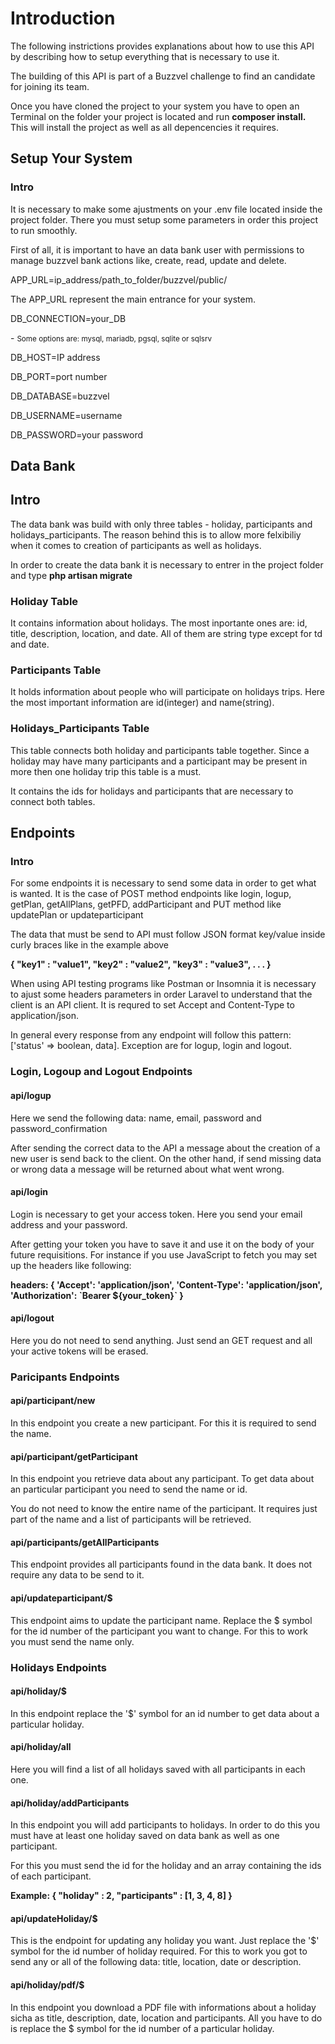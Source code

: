 <p></p>
<h1>Introduction</h1>
<p>The following instrictions provides explanations about how to use this API by describing how to setup everything that is necessary to use it. </p>
<p>The building of this API is part of a Buzzvel challenge to find an candidate for joining its team.</p>
<p>Once you have cloned the project to your system you have to open an Terminal on the folder your project is located and run <b>composer install.</b> This will install the project as well as all depencencies it requires.</p>

<h2>Setup Your System</h2>
<h3>Intro</h3>
<p>It is necessary to make some ajustments on your .env file located inside the project folder. There you must setup some parameters in order this project to run smoothly.</p>
<p>First of all, it is important to have an data bank user with permissions to manage buzzvel bank actions like, create, read, update and delete.</p>
<p>APP_URL=ip_address/path_to_folder/buzzvel/public/</p>
<p>The APP_URL represent the main entrance for your system.</p>
<p>DB_CONNECTION=your_DB</p> - <small>Some options are: mysql, mariadb, pgsql, sqlite or sqlsrv</small>
<p>DB_HOST=IP address</p>
<p>DB_PORT=port number</p>
<p>DB_DATABASE=buzzvel</p>
<p>DB_USERNAME=username</p>
<p>DB_PASSWORD=your password</p>

<h2>Data Bank</h2>
<h2>Intro</h2>
<p>The data bank was build with only three tables - holiday, participants and holidays_participants. The reason behind this is to allow more felxibiliy when it comes to creation of participants as well as holidays.</p>
<p>In order to create the data bank it is necessary to entrer in the project folder and type <b>php artisan migrate</b></p>
<h3>Holiday Table</h3>
<p>It contains information about holidays. The most inportante ones are: id, title, description, location, and date. All of them are string type except for td and date.</p>
<h3>Participants Table</h3>
<p>It holds information about people who will participate on holidays trips. Here the most important information are id(integer) and name(string).</p>
<h3>Holidays_Participants Table</h3>
<p>This table connects both holiday and participants table together. Since a holiday may have many participants and a participant may be present in more then one holiday trip this table is a must.</p>
<p>It contains the ids for holidays and participants that are necessary to connect both tables.</p>

<h2>Endpoints</h2>
<h3>Intro</h3>
<p>For some endpoints it is necessary to send some data in order to get what is wanted. It is the case of POST method endpoints like login, logup, getPlan, getAllPlans, getPFD, addParticipant and PUT method like updatePlan or updateparticipant</p>
<p>The data that must be send to API must follow JSON format key/value inside curly braces like in the example above</p>
<p><b>
{
    "key1" : "value1",
    "key2" : "value2",
    "key3" : "value3",
    .
    .
    .
}
</b></p>
<p>When using API testing programs like Postman or Insomnia it is necessary to ajust some headers parameters in order Laravel to understand that the client is an API client. It is requred to set Accept and Content-Type to application/json.</p>
<p>In general every response from any endpoint will follow this pattern: ['status' => boolean, data]. Exception are for logup, login and logout.</p>
<h3>Login, Logoup and Logout Endpoints</h3>
<h4>api/logup</h4>
<p>Here we send the following data: name, email, password and password_confirmation</p>
<p>After sending the correct data to the API a message about the creation of a new user is send back to the client. On the other hand, if send missing data or wrong data a message will be returned about what went wrong.</p>
<h4>api/login</h4>
<p>Login is necessary to get your access token. Here you send your email address and your password.</p>
<p>After getting your token you have to save it and use it on the body of your future requisitions. For instance if you use JavaScript to fetch you may set up the headers like following:</p>
<b>
    headers: {
        'Accept': 'application/json',
        'Content-Type': 'application/json',
        'Authorization': `Bearer ${your_token}`
    } 
</b>
<h4>api/logout</h4>
<p>Here you do not need to send anything. Just send an GET request and all your active tokens will be erased.</p>

<h3>Paricipants Endpoints</h3>
<h4>api/participant/new</h4>
<p>In this endpoint you create a new participant. For this it is required to send the name.</p>
<h4>api/participant/getParticipant</h4>
<p>In this endpoint you retrieve data about any participant. To get data about an particular participant you need to send the name or id.</p>
<p>You do not need to know the entire name of the participant. It requires just part of the name and a list of participants will be retrieved.</p>
<h4>api/participants/getAllParticipants</h4>
<p>This endpoint provides all participants found in the data bank. It does not require any data to be send to it.</p>
<h4>api/updateparticipant/$</h4>
<p>This endpoint aims to update the participant name. Replace the $ symbol for the id number of the participant you want to change. For this to work you must send the name only.</p>

<h3>Holidays Endpoints</h3>
<h4>api/holiday/$</h4>
<p>In this endpoint replace the '$' symbol for an id number to get data about a particular holiday.</p>
<h4>api/holiday/all</h4>
<p>Here you will find a list of all holidays saved with all participants in each one.</p>
<h4>api/holiday/addParticipants</h4>
<p>In this endpoint you will add participants to holidays. In order to do this you must have at least one holiday saved on data bank as well as one participant.</p>
<p>For this you must send the id for the holiday and an array containing the ids of each participant.</p>
<p><b>Example: {
    "holiday" : 2,
    "participants" : [1, 3, 4, 8]
}</b></p>
<h4>api/updateHoliday/$</h4>
<p>This is the endpoint for updating any holiday you want. Just replace the '$' symbol for the id number of holiday required. For this to work you got to send any or all of the following data: title, location, date or description.</p>
<h4>api/holiday/pdf/$</h4>
<p>In this endpoint you download a PDF file with informations about a holiday sicha as title, description, date, location and participants. All you have to do is replace the $ symbol for the id number of a particular holiday.</p>
